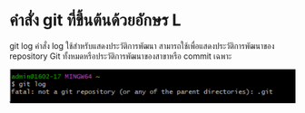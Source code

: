 # คำสั่ง git ที่ขึ้นต้นด้วยอักษร L

git log
คำสั่ง log ใช้สำหรับแสดงประวัติการพัฒนา สามารถใช้เพื่อแสดงประวัติการพัฒนาของ repository Git ทั้งหมดหรือประวัติการพัฒนาของสาขาหรือ commit เฉพาะ

![Alt text](image-25.png)